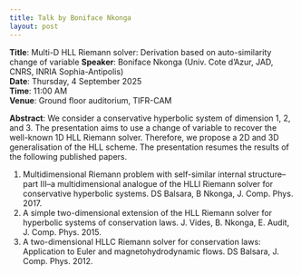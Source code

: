 ```yaml
---
title: Talk by Boniface Nkonga
layout: post
---
```


**Title**: Multi-D HLL Riemann solver: Derivation based on auto-similarity change of variable
**Speaker**: Boniface Nkonga (Univ. Cote d’Azur, JAD, CNRS, INRIA Sophia-Antipolis)  
**Date**: Thursday, 4 September 2025  
**Time**: 11:00 AM  
**Venue**: Ground floor auditorium, TIFR-CAM

**Abstract**:  We consider a conservative hyperbolic system of dimension 1, 2, and 3. The presentation aims to use a change of variable to recover the well-known 1D HLL Riemann solver. Therefore, we propose a 2D and 3D generalisation of the HLL scheme. The presentation resumes the results of the following published papers.

1. Multidimensional Riemann problem with self-similar internal structure–part III–a multidimensional analogue of the HLLI Riemann solver for conservative hyperbolic systems.  DS Balsara, B Nkonga, J. Comp. Phys. 2017.
1. A simple two-dimensional extension of the HLL Riemann solver for hyperbolic systems of conservation laws.  J. Vides, B. Nkonga,  E. Audit, J. Comp. Phys. 2015.
1. A two-dimensional HLLC Riemann solver for conservation laws: Application to Euler and magnetohydrodynamic flows.  DS Balsara, J. Comp. Phys. 2012.
